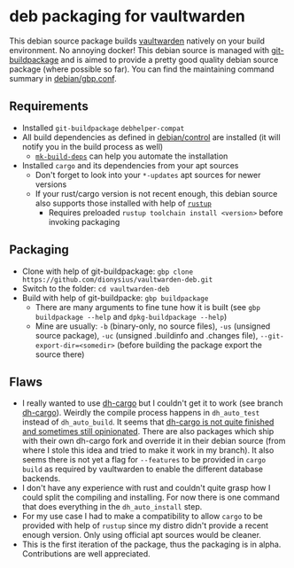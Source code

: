 # deb packaging for vaultwarden

This debian source package builds [vaultwarden](https://github.com/dani-garcia/vaultwarden/) natively on your build environment. No annoying docker! This debian source is managed with [git-buildpackage](https://wiki.debian.org/PackagingWithGit) and is aimed to provide a pretty good quality debian source package (where possible so far). You can find the maintaining command summary in [debian/gbp.conf](debian/gbp.conf).

## Requirements

- Installed `git-buildpackage` `debhelper-compat`
- All build dependencies as defined in [debian/control](debian/control) are installed (it will notify you in the build process as well)
  - [`mk-build-deps`](https://manpages.debian.org/testing/devscripts/mk-build-deps.1.en.html) can help you automate the installation
- Installed `cargo` and its dependencies from your apt sources
  - Don't forget to look into your `*-updates` apt sources for newer versions
  - If your rust/cargo version is not recent enough, this debian source also supports those installed with help of [`rustup`](https://rustup.rs)
    - Requires preloaded `rustup toolchain install <version>` before invoking packaging

## Packaging

- Clone with help of git-buildpackage: `gbp clone https://github.com/dionysius/vaultwarden-deb.git`
- Switch to the folder: `cd vaultwarden-deb`
- Build with help of git-buildpacke: `gbp buildpackage`
  - There are many arguments to fine tune how it is built (see `gbp buildpackage --help` and `dpkg-buildpackage --help`)
  - Mine are usually: `-b` (binary-only, no source files), `-us` (unsigned source package), `-uc` (unsigned .buildinfo and .changes file), `--git-export-dir=<somedir>` (before building the package export the source there)

## Flaws

- I really wanted to use [dh-cargo](https://packages.debian.org/sid/dh-cargo) but I couldn't get it to work (see branch [dh-cargo](https://github.com/dionysius/vaultwarden-deb/tree/dh-cargo/)). Weirdly the compile process happens in `dh_auto_test` instead of `dh_auto_build`. It seems that [dh-cargo is not quite finished and sometimes still opinionated](https://salsa.debian.org/search?search=dh-cargo). There are also packages which ship with their own dh-cargo fork and override it in their debian source (from where I stole this idea and tried to make it work in my branch). It also seems there is not yet a flag for `--features` to be provided in `cargo build` as required by vaultwarden to enable the different database backends.
- I don't have any experience with rust and couldn't quite grasp how I could split the compiling and installing. For now there is one command that does everything in the `dh_auto_install` step.
- For my use case I had to make a compatibility to allow `cargo` to be provided with help of `rustup` since my distro didn't provide a recent enough version. Only using official apt sources would be cleaner.
- This is the first iteration of the package, thus the packaging is in alpha. Contributions are well appreciated.
